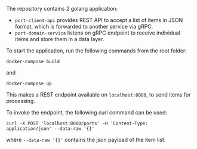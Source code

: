 The repository contains 2 golang application:
- `port-client-api` provides REST API to accept a list of items in JSON format, which is forwarded to another service via gRPC.
- `port-domain-service` listens on gRPC endpoint to receive individual items and store them in a data layer.

To start the application, run the following commands from the root folder:
```
docker-compose build
```
and
```
docker-compose up
```

This makes a REST endpoint available on `localhost:8080`, to send items for processing.

To invoke the endpoint, the following curl command can be used:
```
curl -X POST 'localhost:8080/ports' -H 'Content-Type: application/json' --data-raw '{}'
```
where `--data-raw '{}'` contains the json payload of the item list. 
